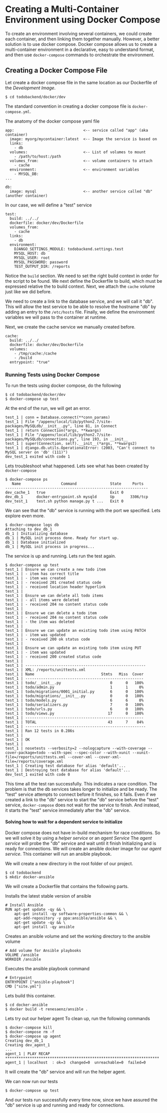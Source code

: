 # Creating a Multi-Container Environment using Docker Compose

To create an environment involving several containers, we could create each container, and then linking them together manually. However, a better solution is to use docker compose. Docker compose allows us to create a multi-container environment in a declarative, easy to understand format, and then use `docker-compose` commands to orchestrate the environment.

## Creating a Docker Compose File

Let create a docker compose file in the same location as our Dockerfile of the *Development Image*.
```
$ cd todobackend/docker/dev
```
The standard convention in creating a docker compose file is `docker-compose.yml`.

The anatomy of the docker compose yaml file
```
app:                               <-- service called "app" (aka container)
  image: myorg/mycontainer:latest  <-- Image the service is based on
  links:
    - db
  volumes:                         <-- List of volumes to mount
    - /path/to/host:/path  
  volumes_from:                    <-- volume containers to attach
    - cache
  environment:                     <-- environment variables
    - MYSQL_DB:
...

db:
  image: mysql                     <-- another service called "db" (another container)
```

In our case, we will define a "test" service
```
test:
  build: ../../
  dockerfile: docker/dev/Dockerfile
  volumes_from:
    - cache
  links:
    - db
  environment:
    DJANGO_SETTINGS_MODULE: todobackend.settings.test
    MYSQL_HOST: db
    MYSQL_USER: root
    MYSQL_PASSWORD: password
    TEST_OUTPUT_DIR: /reports
```

Notice the `build` section. We need to set the right build context in order for the script to be found. We next define the Dockerfile to build, which must be expressed relative the to build context.
Next, we attach the `cache` volume just like we did before.

We need to create a link to the database service, and we will call it "db".
This will allow the test service to be able to resolve the hostname "db" by adding an entry to the `/etc/hosts` file. Finally, we define the environment variables we will pass to the container at runtime.

Next, we create the cache service we manually created before.
```
cache:
  build: ../../
  dockerfile: docker/dev/Dockerfile
  volumes:
    - /tmp/cache:/cache
    - /build
  entrypoint: "true"
```

### Running Tests using Docker Compose

To run the tests using docker compose, do the following
```
$ cd todobackend/docker/dev
$ docker-compose up test
```
At the end of the run, we will get an error.
```
test_1 | conn = Database.connect(**conn_params)
test_1 | File "/appenv/local/lib/python2.7/site-packages/MySQLdb/__init__.py", line 81, in Connect
test_1 | return Connection(*args, **kwargs)
test_1 | File "/appenv/local/lib/python2.7/site-packages/MySQLdb/connections.py", line 193, in __init__
test_1 | super(Connection, self).__init__(*args, **kwargs2)
test_1 | django.db.utils.OperationalError: (2003, "Can't connect to MySQL server on 'db' (111)")
dev_test_1 exited with code 1
```

Lets troubleshoot what happened. Lets see what has been created by `docker-compose`
```
$ docker-compose ps
   Name                  Command               State     Ports
----------------------------------------------------------------
dev_cache_1   true                             Exit 0
dev_db_1      docker-entrypoint.sh mysqld      Up       3306/tcp
dev_test_1    test.sh python manage.py t ...   Exit 0
```

We can see that the "db" service is running with the port we specified.
Lets explore even more.
```
$ docker-compose logs db
Attaching to dev_db_1
db_1 | Initializing database
db_1 | MySQL init process done. Ready for start up.
db_1 | Database initialized
db_1 | MySQL init process in progress...
```
The service is up and running. Lets run the test again.
```
$ docker-compose up test
test_1 | Ensure we can create a new todo item
test_1 | - item has correct title
test_1 | - item was created
test_1 | - received 201 created status code
test_1 | - received location header hyperlink
test_1 |
test_1 | Ensure we can delete all todo items
test_1 | - all items were deleted
test_1 | - received 204 no content status code
test_1 |
test_1 | Ensure we can delete a todo item
test_1 | - received 204 no content status code
test_1 | - the item was deleted
test_1 |
test_1 | Ensure we can update an existing todo item using PATCH
test_1 | - item was updated
test_1 | - received 200 ok status code
test_1 |
test_1 | Ensure we can update an existing todo item using PUT
test_1 | - item was updated
test_1 | - received 200 created status code
test_1 |
test_1 | ------------------------------------------------------
test_1 | XML: /reports/unittests.xml
test_1 | Name                              Stmts   Miss  Cover
test_1 | -----------------------------------------------------
test_1 | todo/__init__.py                      0      0   100%
test_1 | todo/admin.py                         1      1     0%
test_1 | todo/migrations/0001_initial.py       6      0   100%
test_1 | todo/migrations/__init__.py           0      0   100%
test_1 | todo/models.py                        6      6     0%
test_1 | todo/serializers.py                   7      0   100%
test_1 | todo/urls.py                          6      0   100%
test_1 | todo/views.py                        17      0   100%
test_1 | -----------------------------------------------------
test_1 | TOTAL                                43      7    84%
test_1 | ------------------------------------------------------
test_1 | Ran 12 tests in 0.286s
test_1 |
test_1 | OK
test_1 |
test_1 | nosetests --verbosity=2 --nologcapture --with-coverage --cover-package=todo --with-spec --spec-color --with-xunit --xunit-file=/reports/unittests.xml --cover-xml --cover-xml-file=/reports/coverage.xml
test_1 | Creating test database for alias 'default'...
test_1 | Destroying test database for alias 'default'...
dev_test_1 exited with code 0
```
This time all the test ran successfully. This indicates a race condition.
The problem is that the db services takes longer to initialize and be ready.
The "test" service attempts to connect before it finishes, so it fails.
Even if we created a link to the "db" service to start the "db" service before the "test" service, `docker-compose` does not wait for the service to finish.
And instead, it starts the "test" service immediately after the "db" service.

#### Solving how to wait for a dependent service to initialize

Docker compose does not have in-build mechanism for race conditions.
So we will solve it by using a *helper service* or an *agent Service*
The *agent service* will probe the "db" service and wait until it finish Initializing and is ready for connections. We will create an ansible docker image for our *agent service*. This container will run an ansible playbook.

We will create a new directory in the root folder of our project.
```
$ cd todobackend
$ mkdir docker-ansible
```

We will create a Dockerfile that contains the following parts.

Installs the latest stable version of ansible
```
# Install Ansible
RUN apt-get update -qy && \
    apt-get install -qy software-properties-common && \
    apt-add-repository -y ppa:ansible/ansible && \
    apt-get update -qy && \
    apt-get install -qy ansible
```

Creates an ansible volume and set the working directory to the ansible volume
```
# Add volume for Ansible playbooks
VOLUME /ansible
WORKDIR /ansible
```

Executes the ansible playbook command
```
# Entrypoint
ENTRYPOINT ["ansible-playbook"]
CMD ["site.yml"]
```

Lets build this container.
```
$ cd docker-ansible
$ docker build -t renesaenz/ansible .
```

Lets try out our helper agent
To clean up, run the following commands
```
$ docker-compose kill
$ docker-compose rm -f
$ docker-compose up agent
Creating dev_db_1
Creating dev_agent_1
...
agent_1 | PLAY RECAP *********************************************************************
agent_1 | localhost  : ok=3  changed=0  unreachable=0  failed=0
```

It will create the "db" service and will run the helper agent.

We can now run our tests
```
$ docker-compose up test
```
And our tests run successfully every time now, since we have assured the "db" service is up and running and ready for connections.
